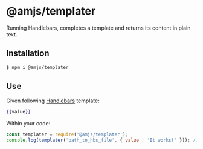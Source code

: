 # @amjs/templater

Running Handlebars, completes a template and returns its content in plain text.

## Installation

```bash
$ npm i @amjs/templater
```

## Use

Given following [Handlebars](https://handlebarsjs.com/) template:
```handlebars
{{value}}
```

Within your code:
```javascript
const templater = require('@amjs/templater');
console.log(templater('path_to_hbs_file', { value : 'It works!' })); // It works!
```
